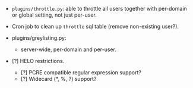 * `plugins/throttle.py`: able to throttle all users together with per-domain
  or global setting, not just per-user.

* Cron job to clean up `throttle` sql table (remove non-existing user?).
* plugins/greylisting.py:

    * server-wide, per-domain and per-user.

* [?] HELO restrictions.

    * [?] PCRE compatible regular expression support?
    * [?] Widecard (*, %, ?) support?

